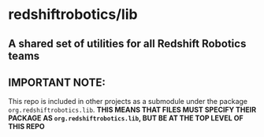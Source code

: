 # redshiftrobotics/lib
## A shared set of utilities for all Redshift Robotics teams

## IMPORTANT NOTE:
This repo is included in other projects as a submodule under the package `org.redshiftrobotics.lib`. **THIS MEANS THAT FILES MUST SPECIFY THEIR PACKAGE AS `org.redshiftrobotics.lib`, BUT BE AT THE TOP LEVEL OF THIS REPO**

